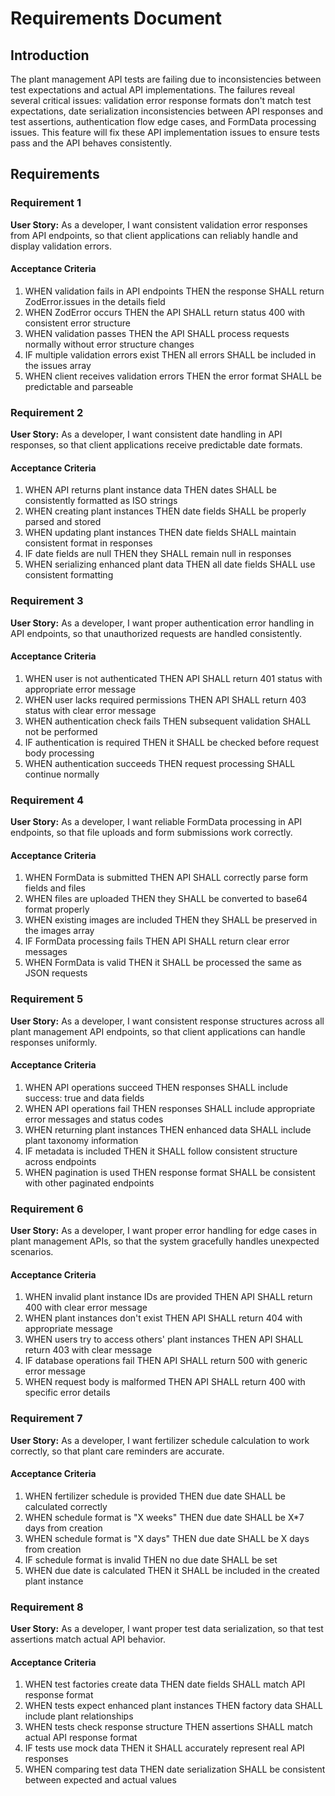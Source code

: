 # Requirements Document

## Introduction

The plant management API tests are failing due to inconsistencies between test expectations and actual API implementations. The failures reveal several critical issues: validation error response formats don't match test expectations, date serialization inconsistencies between API responses and test assertions, authentication flow edge cases, and FormData processing issues. This feature will fix these API implementation issues to ensure tests pass and the API behaves consistently.

## Requirements

### Requirement 1

**User Story:** As a developer, I want consistent validation error responses from API endpoints, so that client applications can reliably handle and display validation errors.

#### Acceptance Criteria

1. WHEN validation fails in API endpoints THEN the response SHALL return ZodError.issues in the details field
2. WHEN ZodError occurs THEN the API SHALL return status 400 with consistent error structure
3. WHEN validation passes THEN the API SHALL process requests normally without error structure changes
4. IF multiple validation errors exist THEN all errors SHALL be included in the issues array
5. WHEN client receives validation errors THEN the error format SHALL be predictable and parseable

### Requirement 2

**User Story:** As a developer, I want consistent date handling in API responses, so that client applications receive predictable date formats.

#### Acceptance Criteria

1. WHEN API returns plant instance data THEN dates SHALL be consistently formatted as ISO strings
2. WHEN creating plant instances THEN date fields SHALL be properly parsed and stored
3. WHEN updating plant instances THEN date fields SHALL maintain consistent format in responses
4. IF date fields are null THEN they SHALL remain null in responses
5. WHEN serializing enhanced plant data THEN all date fields SHALL use consistent formatting

### Requirement 3

**User Story:** As a developer, I want proper authentication error handling in API endpoints, so that unauthorized requests are handled consistently.

#### Acceptance Criteria

1. WHEN user is not authenticated THEN API SHALL return 401 status with appropriate error message
2. WHEN user lacks required permissions THEN API SHALL return 403 status with clear error message
3. WHEN authentication check fails THEN subsequent validation SHALL not be performed
4. IF authentication is required THEN it SHALL be checked before request body processing
5. WHEN authentication succeeds THEN request processing SHALL continue normally

### Requirement 4

**User Story:** As a developer, I want reliable FormData processing in API endpoints, so that file uploads and form submissions work correctly.

#### Acceptance Criteria

1. WHEN FormData is submitted THEN API SHALL correctly parse form fields and files
2. WHEN files are uploaded THEN they SHALL be converted to base64 format properly
3. WHEN existing images are included THEN they SHALL be preserved in the images array
4. IF FormData processing fails THEN API SHALL return clear error messages
5. WHEN FormData is valid THEN it SHALL be processed the same as JSON requests

### Requirement 5

**User Story:** As a developer, I want consistent response structures across all plant management API endpoints, so that client applications can handle responses uniformly.

#### Acceptance Criteria

1. WHEN API operations succeed THEN responses SHALL include success: true and data fields
2. WHEN API operations fail THEN responses SHALL include appropriate error messages and status codes
3. WHEN returning plant instances THEN enhanced data SHALL include plant taxonomy information
4. IF metadata is included THEN it SHALL follow consistent structure across endpoints
5. WHEN pagination is used THEN response format SHALL be consistent with other paginated endpoints

### Requirement 6

**User Story:** As a developer, I want proper error handling for edge cases in plant management APIs, so that the system gracefully handles unexpected scenarios.

#### Acceptance Criteria

1. WHEN invalid plant instance IDs are provided THEN API SHALL return 400 with clear error message
2. WHEN plant instances don't exist THEN API SHALL return 404 with appropriate message
3. WHEN users try to access others' plant instances THEN API SHALL return 403 with clear message
4. IF database operations fail THEN API SHALL return 500 with generic error message
5. WHEN request body is malformed THEN API SHALL return 400 with specific error details

### Requirement 7

**User Story:** As a developer, I want fertilizer schedule calculation to work correctly, so that plant care reminders are accurate.

#### Acceptance Criteria

1. WHEN fertilizer schedule is provided THEN due date SHALL be calculated correctly
2. WHEN schedule format is "X weeks" THEN due date SHALL be X*7 days from creation
3. WHEN schedule format is "X days" THEN due date SHALL be X days from creation
4. IF schedule format is invalid THEN no due date SHALL be set
5. WHEN due date is calculated THEN it SHALL be included in the created plant instance

### Requirement 8

**User Story:** As a developer, I want proper test data serialization, so that test assertions match actual API behavior.

#### Acceptance Criteria

1. WHEN test factories create data THEN date fields SHALL match API response format
2. WHEN tests expect enhanced plant instances THEN factory data SHALL include plant relationships
3. WHEN tests check response structure THEN assertions SHALL match actual API response format
4. IF tests use mock data THEN it SHALL accurately represent real API responses
5. WHEN comparing test data THEN date serialization SHALL be consistent between expected and actual values
